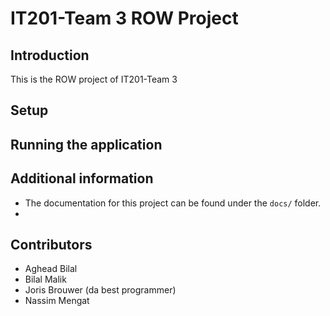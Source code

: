 # IT201-Team 3 ROW Project

## Introduction
This is the ROW project of IT201-Team 3 
## Setup


## Running the application



## Additional information

- The documentation for this project can be found under the `docs/` folder.
- 

## Contributors

- Aghead Bilal
- Bilal Malik
- Joris Brouwer (da best programmer)
- Nassim Mengat
